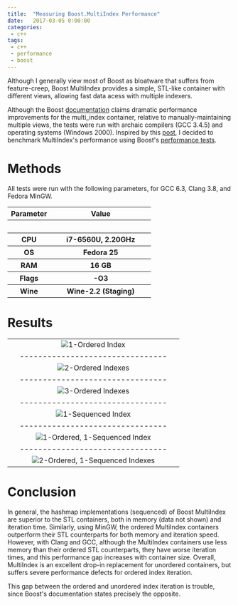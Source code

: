 ```yaml
---
title:  "Measuring Boost.MultiIndex Performance"
date:   2017-03-05 0:00:00
categories:
 - c++
tags:
 - c++
 - performance
 - boost
---
```


Although I generally view most of Boost as bloatware that suffers from feature-creep, Boost MultiIndex provides a simple, STL-like container with different views, allowing fast data acess with multiple indexers.

Although the Boost [documentation][multiindex-performance] claims dramatic performance improvements for the multi_index container, relative to manually-maintaining multiple views, the tests were run with archaic compilers (GCC 3.4.5) and operating systems (Windows 2000). Inspired by this [post][szborows], I decided to benchmark MultiIndex's performance using Boost's [performance tests][multiindex-perf].

# Methods

All tests were run with the following parameters, for GCC 6.3, Clang 3.8, and Fedora MinGW.

<table width="400">
  <colgroup>
    <col width="30%">
    <col width="70%">
  </colgroup>
  <thead>
    <tr>
      <th align="center"><span style="font-weight:bold">Parameter</span></th>
      <th align="center"><span style="font-weight:bold">Value</span></th>
    </tr>
  </thead>
  <tbody>
    <tr>
      <th><br/></th>
      <th><br/></th>
    </tr>
    <tr>
      <th align="center">CPU</th>
      <th align="center">i7-6560U, 2.20GHz</th>
    </tr>
    <tr>
      <th align="center">OS</th>
      <th align="center">Fedora 25</th>
    </tr>
    <tr>
      <th align="center">RAM</th>
      <th align="center">16 GB</th>
    </tr>
    <tr>
      <th align="center">Flags</th>
      <th align="center">-O3</th>
    </tr>
    <tr>
      <th align="center">Wine</th>
      <th align="center">Wine-2.2 (Staging)</th>
    </tr>
  </tbody>
</table>

# Results

<table width="600">
  <colgroup>
    <col width="90%">
  </colgroup>
  <tbody>
    <tr>
      <td valign="top" align="center"><img src="{{ site.url }}/attachments/2017-03-05-1_ordered.png" alt="1-Ordered Index"></td>
    </tr>
    <tr>
      <td align="center">--------------------------------</td>
    </tr>
    <tr>
      <td valign="top" align="center"><img src="{{ site.url }}/attachments/2017-03-05-2_ordered_indices.png" alt="2-Ordered Indexes"></td>
    </tr>
    <tr>
      <td align="center">--------------------------------</td>
    </tr>
    <tr>
      <td valign="top" align="center"><img src="{{ site.url }}/attachments/2017-03-05-3_ordered.png" alt="3-Ordered Indexes"></td>
    </tr>
    <tr>
      <td align="center">--------------------------------</td>
    </tr>
    <tr>
      <td valign="top" align="center"><img src="{{ site.url }}/attachments/2017-03-05-1_sequenced_index.png" alt="1-Sequenced Index"></td>
    </tr>
    <tr>
      <td align="center">--------------------------------</td>
    </tr>
    <tr>
      <td valign="top" align="center"><img src="{{ site.url }}/attachments/2017-03-05-1_ordered_1_sequenced.png" alt="1-Ordered, 1-Sequenced Index"></td>
    </tr>
    <tr>
      <td align="center">--------------------------------</td>
    </tr>
    <tr>
      <td valign="top" align="center"><img src="{{ site.url }}/attachments/2017-03-05-2_ordered_1_sequenced.png" alt="2-Ordered, 1-Sequenced Indexes"></td>
    </tr>
  </tbody>
</table>

# Conclusion

In general, the hashmap implementations (sequenced) of Boost MultiIndex are superior to the STL containers, both in memory (data not shown) and iteration time. Similarly, using MinGW, the ordered MultiIndex containers outperform their STL counterparts for both memory and iteration speed. However, with Clang and GCC, although the MultiIndex containers use less memory than their ordered STL counterparts, they have worse iteration times, and this performance gap increases with container size. Overall, MultiIndex is an excellent drop-in replacement for unordered containers, but suffers severe performance defects for ordered index iteration.

This gap between the ordered and unordered index iteration is trouble, since Boost's documentation states precisely the opposite.

[multiindex-performance]:   http://www.boost.org/doc/libs/1_50_0/libs/multi_index/doc/performance.html#tests
[szborows]:                 https://szborows.blogspot.com/2015/04/real-boostmultiindex-performance.html
[multiindex-perf]:          http://www.boost.org/doc/libs/1_50_0/libs/multi_index/perf/test_perf.cpp
